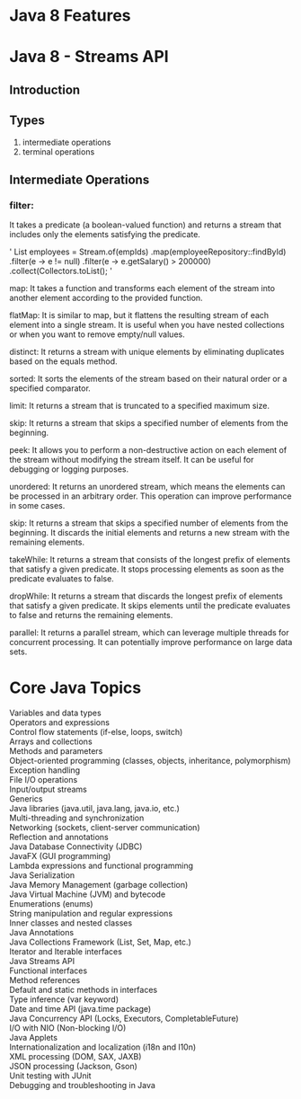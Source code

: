 # Java 8 Features

# Java 8 - Streams API
## Introduction 
## Types
1. intermediate operations
2. terminal operations

## Intermediate Operations
### filter:

It takes a predicate (a boolean-valued function) and returns a stream that includes only the elements satisfying the predicate.

'
List<Employee> employees = Stream.of(empIds)
      .map(employeeRepository::findById)
      .filter(e -> e != null)
      .filter(e -> e.getSalary() > 200000)
      .collect(Collectors.toList();
  '


map: It takes a function and transforms each element of the stream into another element according to the provided function.

flatMap: It is similar to map, but it flattens the resulting stream of each element into a single stream. It is useful when you have nested collections or when you want to remove empty/null values.

distinct: It returns a stream with unique elements by eliminating duplicates based on the equals method.

sorted: It sorts the elements of the stream based on their natural order or a specified comparator.

limit: It returns a stream that is truncated to a specified maximum size.

skip: It returns a stream that skips a specified number of elements from the beginning.

peek: It allows you to perform a non-destructive action on each element of the stream without modifying the stream itself. It can be useful for debugging or logging purposes.

unordered: It returns an unordered stream, which means the elements can be processed in an arbitrary order. This operation can improve performance in some cases.

skip: It returns a stream that skips a specified number of elements from the beginning. It discards the initial elements and returns a new stream with the remaining elements.

takeWhile: It returns a stream that consists of the longest prefix of elements that satisfy a given predicate. It stops processing elements as soon as the predicate evaluates to false.

dropWhile: It returns a stream that discards the longest prefix of elements that satisfy a given predicate. It skips elements until the predicate evaluates to false and returns the remaining elements.

parallel: It returns a parallel stream, which can leverage multiple threads for concurrent processing. It can potentially improve performance on large data sets.


# Core Java Topics 

Variables and data types<br>
Operators and expressions<br>
Control flow statements (if-else, loops, switch)<br>
Arrays and collections<br>
Methods and parameters<br>
Object-oriented programming (classes, objects, inheritance, polymorphism)<br>
Exception handling<br>
File I/O operations<br>
Input/output streams<br>
Generics<br>
Java libraries (java.util, java.lang, java.io, etc.)<br>
Multi-threading and synchronization<br>
Networking (sockets, client-server communication)<br>
Reflection and annotations<br>
Java Database Connectivity (JDBC)<br>
JavaFX (GUI programming)<br>
Lambda expressions and functional programming<br>
Java Serialization<br>
Java Memory Management (garbage collection)<br>
Java Virtual Machine (JVM) and bytecode<br>
Enumerations (enums)<br>
String manipulation and regular expressions<br>
Inner classes and nested classes<br>
Java Annotations<br>
Java Collections Framework (List, Set, Map, etc.)<br>
Iterator and Iterable interfaces<br>
Java Streams API<br>
Functional interfaces<br>
Method references<br>
Default and static methods in interfaces<br>
Type inference (var keyword)<br>
Date and time API (java.time package)<br>
Java Concurrency API (Locks, Executors, CompletableFuture)<br>
I/O with NIO (Non-blocking I/O)<br>
Java Applets<br>
Internationalization and localization (i18n and l10n)<br>
XML processing (DOM, SAX, JAXB)<br>
JSON processing (Jackson, Gson)<br>
Unit testing with JUnit<br>
Debugging and troubleshooting in Java<br>
